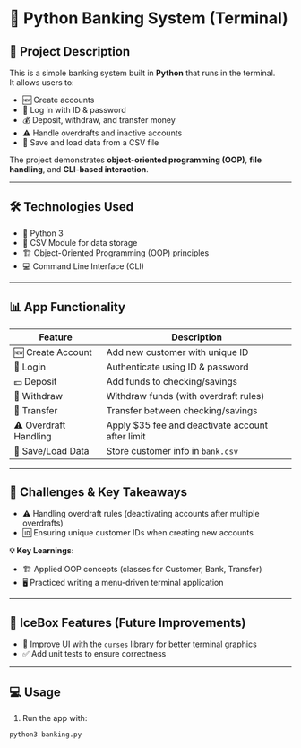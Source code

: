 # 🏦 Python Banking System (Terminal)

## 📖 Project Description
This is a simple banking system built in **Python** that runs in the terminal.  
It allows users to:  

- 🆕 Create accounts  
- 🔑 Log in with ID & password  
- 💰 Deposit, withdraw, and transfer money  
- ⚠️ Handle overdrafts and inactive accounts  
- 💾 Save and load data from a CSV file  

The project demonstrates **object-oriented programming (OOP)**, **file handling**, and **CLI-based interaction**.

---

## 🛠️ Technologies Used
- 🐍 Python 3  
- 📄 CSV Module for data storage  
- 🏗️ Object-Oriented Programming (OOP) principles  
- 💻 Command Line Interface (CLI)  

---

## 📊 App Functionality

| Feature            | Description                                  |
|-------------------|----------------------------------------------|
| 🆕 Create Account     | Add new customer with unique ID             |
| 🔑 Login              | Authenticate using ID & password            |
| 💵 Deposit            | Add funds to checking/savings               |
| 💸 Withdraw           | Withdraw funds (with overdraft rules)       |
| 🔄 Transfer           | Transfer between checking/savings           |
| ⚠️ Overdraft Handling | Apply $35 fee and deactivate account after limit |
| 💾 Save/Load Data     | Store customer info in `bank.csv`           |

---

## 🚧 Challenges & Key Takeaways
- ⚠️ Handling overdraft rules (deactivating accounts after multiple overdrafts)  
- 🆔 Ensuring unique customer IDs when creating new accounts  

**💡 Key Learnings:**  
- 🏗️ Applied OOP concepts (classes for Customer, Bank, Transfer)  
- 🖥️ Practiced writing a menu-driven terminal application  

---

## 🧩 IceBox Features (Future Improvements)
- 🎨 Improve UI with the `curses` library for better terminal graphics  
- ✅ Add unit tests to ensure correctness  
 

---

## 💻 Usage
1. Run the app with:
```bash
python3 banking.py


